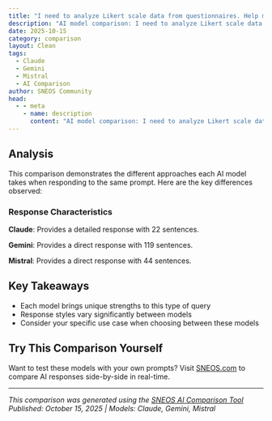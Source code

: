 ```yaml
---
title: "I need to analyze Likert scale data from questionnaires. Help me: 1) Decide whether to analyze items individually or as scale scores"
description: "AI model comparison: I need to analyze Likert scale data from questionnaires. Help me: 1) Decide whether to analyze items..."
date: 2025-10-15
category: comparison
layout: Clean
tags:
  - Claude
  - Gemini
  - Mistral
  - AI Comparison
author: SNEOS Community
head:
  - - meta
    - name: description
      content: "AI model comparison: I need to analyze Likert scale data from questionnaires. Help me: 1) Decide whether to analyze items individually or as ..."
---
```


<ChatComparison
  title="I need to analyze Likert scale data from questionnaires. Help me: 1) Decide whether to analyze items individually or as scale scores"
  prompt="I need to analyze Likert scale data from questionnaires. Help me: 1) Decide whether to analyze items individually or as scale scores"
  :responses='{"Claude": "# Analyzing Likert Scale Data: Individual Items vs. Scale Scores\n\n## Key Decision Factors\n\n### **Analyze as SCALE SCORES (summed/averaged) when:**\n\n\u2705 **Psychometric properties are established**\n- Cronbach\u0027s \u03B1 \u2265 0.70 (preferably \u2265 0.80)\n- Items designed to measure a single construct\n- Previous validation studies support unidimensionality\n\n\u2705 **Theoretical justification exists**\n- Items conceptually belong together\n- You\u0027re interested in the overall construct, not specific facets\n\n\u2705 **Statistical requirements**\n- Better approximation of continuous data\n- More statistical power\n- Reduces Type I error from multiple comparisons\n- More normally distributed than individual items\n\n### **Analyze INDIVIDUAL ITEMS when:**\n\n\u2705 **Exploratory purposes**\n- New questionnaire without established reliability\n- Pilot study or scale development phase\n\n\u2705 **Items are formative rather than reflective**\n- Items represent different aspects (not interchangeable)\n- Example: Satisfaction with different services\n\n\u2705 **Research question requires it**\n- Specific items are theoretically meaningful\n- Need diagnostic information about particular aspects\n\n\u2705 **Poor internal consistency**\n- \u03B1 \u003C 0.70 suggests items don\u0027t cohere\n- Multidimensional structure\n\n## Recommended Decision Process\n\n\u0060\u0060\u0060\n1. Check Cronbach\u0027s \u03B1\n   \u2514\u2500\u2192 \u03B1 \u2265 0.70? \u2192 Consider scale scores\n   \u2514\u2500\u2192 \u03B1 \u003C 0.70? \u2192 Analyze items individually or refine scale\n\n2. Verify unidimensionality\n   \u2514\u2500\u2192 Run factor analysis (EFA or CFA)\n   \u2514\u2500\u2192 Single factor? \u2192 Scale scores appropriate\n   \u2514\u2500\u2192 Multiple factors? \u2192 Create subscales\n\n3. Consider your research question\n   \u2514\u2500\u2192 Need overall construct? \u2192 Scale scores\n   \u2514\u2500\u2192 Need item-specific insights? \u2192 Individual items\n\u0060\u0060\u0060\n\n## Best Practices\n\n**Hybrid Approach (often recommended):**\n1. Report scale-level analysis as primary results\n2. Include item-level descriptives in tables\n3. Conduct item analysis if scale-level results are significant\n\n**What to report:**\n- Cronbach\u0027s \u03B1 for each scale\n- Factor structure (if applicable)\n- Justification for your approach\n- Scale score calculation method (sum vs. mean)\n\n---\n\nWould you like help with:\n- Calculating and interpreting Cronbach\u0027s \u03B1?\n- Running factor analysis?\n- Choosing appropriate statistical tests for your data?", "Gemini": "This is a crucial decision when analyzing Likert scale data, as it dictates the types of analyses you can perform and the conclusions you can draw. The best approach depends heavily on your research questions and how your questionnaire was designed.\n\nLet\u0027s break down the considerations for each approach:\n\n---\n\n## 1. Analyzing Likert Items Individually\n\nThis means treating each statement (e.g., \u0022The service was prompt,\u0022 \u0022I found the staff helpful,\u0022 \u0022The value for money was excellent\u0022) as a separate piece of data.\n\n**When to Use It:**\n\n*   **When items are distinct and measure different aspects:** If your items are not intended to measure a single underlying construct but rather distinct facets of an experience or opinion.\n    *   *Example:* A questionnaire asking for feedback on specific features of a website (e.g., \u0022Ease of navigation,\u0022 \u0022Clarity of content,\u0022 \u0022Design aesthetics\u0022). Each is a separate feature.\n*   **When you want specific feedback:** To identify particular strengths, weaknesses, or specific areas for improvement.\n    *   *Example:* \u0022Which specific service aspects received the lowest ratings?\u0022\n*   **When developing or refining a scale:** Item-level analysis helps assess item performance, identify problematic items, or choose the best items for a composite scale.\n*   **When there are very few items (e.g., 2-3 items) that aren\u0027t designed to be a composite.**\n\n**Advantages:**\n\n*   **Detailed Insights:** Provides granular information about responses to specific statements.\n*   **No Assumption of Unidimensionality:** You don\u0027t need to assume that all items measure the same underlying concept.\n*   **Simpler Interpretation for Specifics:** Easy to explain results for each individual question.\n\n**Disadvantages:**\n\n*   **Increased Risk of Type I Error:** If you run many individual tests on many items, you increase the chance of finding a statistically significant result purely by chance (multiple comparisons problem).\n*   **Data Overload:** Can be overwhelming to interpret and report results for dozens of individual items.\n*   **Lower Reliability:** A single item is generally less reliable than a composite score made up of multiple items measuring the same construct.\n*   **Limited Power:** Individual items often have less statistical power to detect real effects compared to well-constructed scales.\n\n**Appropriate Statistics and Visualizations:**\n\n*   **Frequencies and Percentages:** For each response option (Strongly Disagree, Disagree, etc.).\n*   **Mode and Median:** As measures of central tendency (since Likert data is ordinal).\n*   **Bar Charts/Stacked Bar Charts:** To visualize the distribution of responses for each item.\n*   **Non-parametric Tests:** If comparing groups on individual items (e.g., Mann-Whitney U test, Kruskal-Wallis H test).\n*   **Heatmaps:** To visualize responses across multiple items if comparing groups or time points.\n\n---\n\n## 2. Analyzing Scale Scores (Composite Scores)\n\nThis involves combining (usually by summing or averaging) several Likert items into a single score that represents an underlying construct (e.g., \u0022Overall Satisfaction,\u0022 \u0022Engagement,\u0022 \u0022Attitude towards X\u0022).\n\n**When to Use It:**\n\n*   **When items are designed to measure a single underlying construct:** This is the primary reason. If your questionnaire includes multiple items all aimed at assessing \u0022customer satisfaction\u0022 or \u0022employee engagement,\u0022 they should be combined.\n    *   *Example:* A questionnaire with 5 items like \u0022I am satisfied with the product,\u0022 \u0022The product meets my expectations,\u0022 \u0022I would recommend this product to others,\u0022 etc., all contributing to an \u0022Overall Product Satisfaction\u0022 score.\n*   **When you want a more robust and reliable measure:** Composite scores are generally more reliable and valid than single items.\n*   **When you want to compare overall constructs:** To compare \u0022Overall Satisfaction\u0022 between different demographic groups or against a benchmark.\n*   **When you want to relate constructs:** To examine the relationship between \u0022Employee Engagement\u0022 and \u0022Job Performance.\u0022\n\n**Crucial Pre-requisite: Reliability Assessment (Internal Consistency)**\n\nBefore you sum or average items, you **must** assess the internal consistency of the items. The most common measure is **Cronbach\u0027s Alpha**.\n\n*   **Cronbach\u0027s Alpha (\u03B1):** This statistic measures how closely related a set of items are as a group. It essentially tells you if your items \u0022hang together\u0022 to measure the same thing.\n    *   **Interpretation:**\n        *   \u03B1 \u2265 0.9: Excellent\n        *   \u03B1 \u2265 0.8: Good\n        *   \u03B1 \u2265 0.7: Acceptable\n        *   \u03B1 \u2265 0.6: Questionable\n        *   \u03B1 \u003C 0.6: Poor\n    *   **Rule of Thumb:** Generally, an alpha of **0.70 or higher** is considered acceptable for research purposes. If your alpha is low, it suggests your items might not be measuring the same construct, and combining them into a single score would be inappropriate. You might need to remove problematic items or rethink your scale structure.\n    *   **How to calculate:** Most statistical software (SPSS, R, Stata, SAS, JASP) can easily calculate Cronbach\u0027s Alpha.\n\n**Optional Pre-requisite: Unidimensionality (Factor Analysis)**\n\nWhile Cronbach\u0027s Alpha indicates internal consistency, it doesn\u0027t guarantee that the items measure *only one* underlying construct. For a more rigorous check, especially in scale development, **Exploratory Factor Analysis (EFA)** or **Confirmatory Factor Analysis (CFA)** can be used to ensure unidimensionality (that all items load onto a single factor). For many practical applications, a good Cronbach\u0027s Alpha is often deemed sufficient.\n\n**How to Create the Scale Score:**\n\n*   **Summing:** Add up the scores for all relevant items.\n*   **Averaging:** Calculate the mean score of all relevant items.\n    *   **Recommendation:** Averaging is often preferred because the resulting score is on the same scale as the original items (e.g., 1-5), making it easier to interpret. Summing can result in a score range that is less intuitive (e.g., 5-25 for a 5-item, 1-5 scale).\n*   **Reverse-coding:** If some of your items are negatively worded (e.g., \u0022I find the process confusing\u0022 on a satisfaction scale), you MUST reverse-code them before summing or averaging. For a 5-point scale, a score of 1 becomes 5, 2 becomes 4, 3 stays 3, 4 becomes 2, and 5 becomes 1 (formula: \u0060New_Score = Max_Score \u002B Min_Score - Old_Score\u0060).\n\n**Advantages:**\n\n*   **Increased Reliability:** Composite scores are generally more stable and less prone to random error.\n*   **Higher Validity:** A well-constructed scale provides a more accurate measure of the latent construct.\n*   **Reduced Data Complexity:** Condenses multiple items into a single, manageable score.\n*   **Increased Statistical Power:** More likely to detect true effects or differences.\n*   **Allows for Parametric Tests:** While technically ordinal, scale scores (especially with 5\u002B items and good reliability) are often treated as interval data, allowing the use of more powerful parametric tests (t-tests, ANOVA, regression, correlation). This assumption is generally accepted in practice, though it\u0027s important to acknowledge.\n\n**Disadvantages:**\n\n*   **Loss of Granular Detail:** You lose the ability to see how people responded to specific statements within the scale.\n*   **Requires Strong Justification:** You must demonstrate (via reliability checks) that the items indeed measure the same construct.\n*   **Assumption of Interval Data:** While often treated as such, the underlying data for each item is ordinal, which is a point of debate in statistics.\n\n**Appropriate Statistics and Visualizations:**\n\n*   **Mean and Standard Deviation:** As measures of central tendency and dispersion (assuming interval data).\n*   **Histograms:** To visualize the distribution of the composite score.\n*   **Parametric Tests:**\n    *   **Independent Samples t-test / ANOVA:** To compare composite scores between different groups.\n    *   **Paired Samples t-test / Repeated Measures ANOVA:** To compare composite scores over time.\n    *   **Pearson Correlation:** To examine relationships between composite scores and other continuous variables.\n    *   **Regression Analysis:** To predict composite scores or use them as predictors.\n\n---\n\n## Deciding Which Approach to Use: A Decision Framework\n\n1.  **What is your primary research question?**\n    *   **\u0022What are the specific strengths/weaknesses of X?\u0022** -\u003E Individual Item Analysis.\n    *   **\u0022What is the overall level of Y?\u0022** or **\u0022Does Y differ between groups?\u0022** or **\u0022Is Y related to Z?\u0022** -\u003E Scale Score Analysis.\n\n2.  **How were the items designed?**\n    *   **Do they measure distinct aspects/features?** -\u003E Individual Item Analysis.\n    *   **Are they all trying to tap into the same underlying concept/construct?** -\u003E Scale Score Analysis (if reliable).\n\n3.  **Are the items internally consistent? (For Scale Scores only)**\n    *   **Calculate Cronbach\u0027s Alpha.**\n    *   If \u03B1 is acceptable (\u2265 0.70), proceed with Scale Score Analysis.\n    *   If \u03B1 is poor (\u003C 0.60), you generally *cannot* combine them. You must either re-evaluate your scale, remove problematic items, or revert to Individual Item Analysis.\n\n**General Recommendation:**\n\nIf your items were designed to measure a single construct (e.g., customer satisfaction, organizational commitment, perceived ease of use) and they show good internal consistency (Cronbach\u0027s Alpha), then **analyzing scale scores is generally the more robust and statistically powerful approach.** It provides a more reliable and valid measure of the construct you are interested in.\n\nHowever, there\u0027s nothing wrong with **doing both!** You might analyze the composite score for overall comparisons and then delve into specific individual items if the composite score reveals an interesting trend (e.g., \u0022Overall satisfaction is low, let\u0027s see which specific items are driving this.\u0022) Just be mindful of the multiple comparisons problem if you\u0027re running many individual tests.\n\nAlways let your research question guide your analytical choices.", "Mistral": "Analyzing Likert scale data from questionnaires involves several considerations, including whether to analyze items individually or as scale scores. Here are some steps and factors to help you decide:\n\n### 1. Understand the Structure of Your Questionnaire\n- **Individual Items**: Each question or statement is analyzed separately.\n- **Scale Scores**: Multiple items are combined to form a composite score, often representing a broader construct.\n\n### 2. Assess the Reliability and Validity of the Scale\n- **Reliability**: Use Cronbach\u0027s alpha to assess the internal consistency of the scale. A high Cronbach\u0027s alpha (typically above 0.7) suggests that the items are measuring the same underlying construct.\n- **Validity**: Ensure that the items are theoretically and empirically related to the construct you are measuring.\n\n### 3. Consider the Purpose of Your Analysis\n- **Individual Items**: If you are interested in specific aspects or dimensions of the construct, analyzing items individually might be more informative.\n- **Scale Scores**: If you are interested in the overall construct or dimension, combining items into a scale score can provide a more comprehensive measure.\n\n### 4. Check for Unidimensionality\n- **Factor Analysis**: Conduct exploratory or confirmatory factor analysis to determine if the items load onto a single factor or multiple factors. If they load onto a single factor, a scale score is appropriate. If they load onto multiple factors, consider analyzing subscales or individual items.\n\n### 5. Examine Item-Level Statistics\n- **Item-Total Correlation**: Check the correlation between each item and the total scale score. Items with low correlations might not be measuring the same construct and could be analyzed individually.\n- **Item Means and Variances**: Look at the means and variances of individual items to ensure they are not too skewed or have low variability, which could affect the reliability of the scale.\n\n### 6. Practical Considerations\n- **Sample Size**: Larger sample sizes can support more complex analyses, including individual item analysis.\n- **Software and Tools**: Ensure you have the appropriate statistical software (e.g., SPSS, R, SAS) to conduct the analyses you need.\n\n### Example Scenario\nSuppose you have a questionnaire measuring job satisfaction with 10 Likert scale items. Here\u2019s how you might decide:\n\n1. **Reliability Check**: Calculate Cronbach\u0027s alpha. If it is above 0.7, the items are likely measuring the same construct.\n2. **Factor Analysis**: Perform a factor analysis. If all items load onto a single factor, a scale score is appropriate.\n3. **Item-Total Correlation**: Check item-total correlations. If all items have high correlations, a scale score is justified.\n4. **Purpose**: If your goal is to understand overall job satisfaction, a scale score is useful. If you want to understand specific aspects (e.g., satisfaction with pay, work environment), analyze items individually.\n\n### Conclusion\n- **Scale Scores**: Use if items are reliable, valid, and unidimensional.\n- **Individual Items**: Use if items measure distinct aspects or if reliability and unidimensionality are not met.\n\nBy following these steps, you can make an informed decision on whether to analyze Likert scale items individually or as scale scores."}' published-date="{DateTime.UtcNow:HH:mm}"
/>

## Analysis

This comparison demonstrates the different approaches each AI model takes when responding to the same prompt. Here are the key differences observed:

### Response Characteristics

**Claude**: Provides a detailed response with 22 sentences. 

**Gemini**: Provides a direct response with 119 sentences. 

**Mistral**: Provides a direct response with 44 sentences. 

## Key Takeaways

- Each model brings unique strengths to this type of query
- Response styles vary significantly between models
- Consider your specific use case when choosing between these models

## Try This Comparison Yourself

Want to test these models with your own prompts? Visit [SNEOS.com](https://sneos.com) to compare AI responses side-by-side in real-time.

---

*This comparison was generated using the [SNEOS AI Comparison Tool](https://sneos.com)*
*Published: October 15, 2025 | Models: Claude, Gemini, Mistral*
